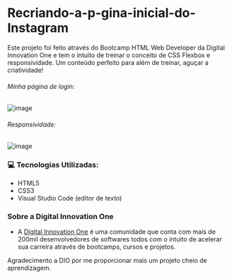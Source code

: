 # Recriando-a-p-gina-inicial-do-Instagram
Este projeto foi feito através do Bootcamp HTML Web Developer da Digital Innovation One e tem o intuito de treinar o conceito de CSS Flexbox e responsividade. Um conteúdo perfeito para além de treinar, aguçar a criatividade!

###### Minha página de login:
![image](https://user-images.githubusercontent.com/98711190/159104835-23b0803e-d8ea-4ee7-a8aa-1e18e2141aac.png)


 ###### Responsividade:
![image](https://user-images.githubusercontent.com/98711190/159104743-803505e3-c988-49e8-8e87-132b0fabd403.png)

### 	 :computer: Tecnologias Utilizadas:

- HTML5
- CSS3
- Visual Studio Code (editor de texto)


### Sobre a Digital Innovation One

- A [Digital Innovation One](https://digitalinnovation.one/ "Digital Innovation One") é uma comunidade que conta com mais de 200mil desenvolvedores de softwares todos com o intuito de acelerar sua carreira através de bootcamps, cursos e projetos.


Agradecimento a DIO por me proporcionar mais um projeto cheio de aprendizagem.
